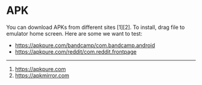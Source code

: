 # APK

You can download APKs from different sites [1][2]. To install, drag file to
emulator home screen. Here are some we want to test:

- https://apkpure.com/bandcamp/com.bandcamp.android
- https://apkpure.com/reddit/com.reddit.frontpage

---

1. https://apkpure.com
2. https://apkmirror.com
